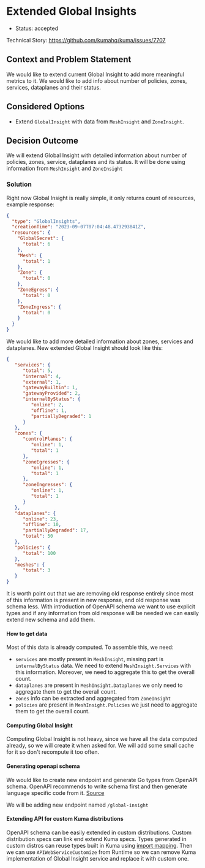 # Extended Global Insights

* Status: accepted

Technical Story: https://github.com/kumahq/kuma/issues/7707

## Context and Problem Statement

We would like to extend current Global Insight to add more meaningful metrics to it. We would like to add info about number of policies, zones,
services, dataplanes and their status.

## Considered Options

* Extend `GlobalInsight` with data from `MeshInsight` and `ZoneInsight`.

## Decision Outcome

We will extend Global Insight with detailed information about number of policies, zones, service, dataplanes and its status. It will be done using 
information from `MeshInsight` and `ZoneInsight`

### Solution

Right now Global Insight is really simple, it only returns count of resources, example response:

```json
{
  "type": "GlobalInsights",
  "creationTime": "2023-09-07T07:04:48.473293841Z",
  "resources": {
    "GlobalSecret": {
      "total": 6
    },
    "Mesh": {
      "total": 1
    },
    "Zone": {
      "total": 0
    },
    "ZoneEgress": {
      "total": 0
    },
    "ZoneIngress": {
      "total": 0
    }
  }
}
```

We would like to add more detailed information about zones, services and dataplanes. New extended Global Insight 
should look like this:

```json
{
   "services": {
      "total": 5,
      "internal": 4,
      "external": 1,
      "gatewayBuiltin": 1,
      "gatewayProvided": 2,
      "internalByStatus": {
         "online": 2,
         "offline": 1,
         "partiallyDegraded": 1
      }
   },
   "zones": {
      "controlPlanes": {
         "online": 1,
         "total": 1
      },
      "zoneEgresses": {
         "online": 1,
         "total": 1
      },
      "zoneIngresses": {
         "online": 1,
         "total": 1
      }
   },
   "dataplanes": {
      "online": 23,
      "offline": 10,
      "partiallyDegraded": 17,
      "total": 50
   },
   "policies": {
      "total": 100
   },
   "meshes": {
      "total": 3
   }
}
```

It is worth point out that we are removing old response entirely since most of this information is present in new response,
and old response was schema less. With introduction of OpenAPI schema we want to use explicit types and if any information
from old response will be needed we can easily extend new schema and add them.

#### How to get data

Most of this data is already computed. To assemble this, we need:
- `services` are mostly present in `MeshInsight`, missing part is `internalByStatus` data. We need to extend `MeshInsight.Services`
   with this information. Moreover, we need to aggregate this to get the overall count.
- `dataplanes` are present in `MeshInsight.Dataplanes` we only need to aggregate them to get the overall count.
- `zones` info can be extracted and aggregated from `ZoneInsight`
- `policies` are present in `MeshInsight.Policies` we just need to aggregate them to get the overall count.

#### Computing Global Insight

Computing Global Insight is not heavy, since we have all the data computed already, so we will create it when asked for. 
We will add some small cache for it so don't recompute it too often.

#### Generating openapi schema 

We would like to create new endpoint and generate Go types from OpenAPI schema. OpenAPI recommends to write schema first 
and then generate language specific code from it. [Source](https://learn.openapis.org/best-practices.html)

We will be adding new endpoint named `/global-insight`

#### Extending API for custom Kuma distributions

OpenAPI schema can be easily extended in custom distributions. Custom distribution specs can link end extend Kuma specs.
Types generated in custom distros can reuse types built in Kuma using [import mapping](https://github.com/deepmap/oapi-codegen#import-mappings).
Then we can use `APIWebServiceCustomize` from Runtime so we can remove Kuma implementation of Global Insight service and replace it with
custom one.

